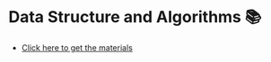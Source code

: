 # Data Structure and Algorithms 📚
- [Click here to get the materials](https://drive.google.com/drive/folders/1a-lpkeKuGim_RcnwwitGpnM1FY78CL5r?usp=share_link)
